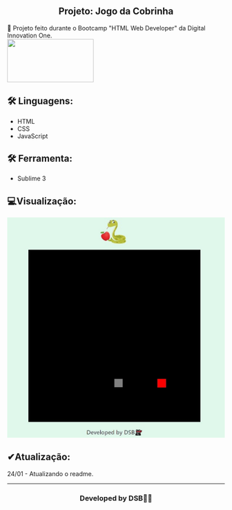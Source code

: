 <h2 align="center">Projeto: Jogo da Cobrinha</h2
​    


## 🚀 Projeto feito durante o Bootcamp "HTML Web Developer" da Digital Innovation One.

<br />


<img align="center" src="https://media.giphy.com/media/jCodV34MoczjW/giphy.gif" width="200" height="100"/>

<br />


## 🛠 Linguagens:

* HTML
* CSS
* JavaScript



## 🛠 Ferramenta:

* Sublime 3



##  💻Visualização:


<img src="imgmain.jpg">





##  ✔Atualização:
24/01 - Atualizando o readme.



---

<h3><p align= center>Developed by <strong>DSB🐱‍👤</strong></p><h3>
